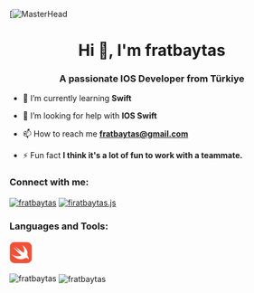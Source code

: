 [![MasterHead](https://images.squarespace-cdn.com/content/v1/5a562ccfa803bbf984c55f21/1520527444624-H85GYRMX1TAYTE3ZATBQ/apple+developer+academy)

<h1 align="center">Hi 👋, I'm fratbaytas</h1>
<h3 align="center">A passionate IOS Developer from Türkiye</h3>

- 🌱 I’m currently learning **Swift**

- 🤝 I’m looking for help with **IOS Swift**

- 📫 How to reach me **fratbaytas@gmail.com**

- ⚡ Fun fact **I think it's a lot of fun to work with a teammate.**

<h3 align="left">Connect with me:</h3>
<p align="left">
<a href="https://linkedin.com/in/fratbaytas" target="blank"><img align="center" src="https://raw.githubusercontent.com/rahuldkjain/github-profile-readme-generator/master/src/images/icons/Social/linked-in-alt.svg" alt="fratbaytas" height="30" width="40" /></a>
<a href="https://instagram.com/firatbaytas.js" target="blank"><img align="center" src="https://raw.githubusercontent.com/rahuldkjain/github-profile-readme-generator/master/src/images/icons/Social/instagram.svg" alt="firatbaytas.js" height="30" width="40" /></a>
</p>

<h3 align="left">Languages and Tools:</h3>
 <a href="https://developer.apple.com/swift/" target="_blank" rel="noreferrer"> <img src="https://raw.githubusercontent.com/devicons/devicon/master/icons/swift/swift-original.svg" alt="swift" width="40" height="40"/> </a> </p>

<p><img align="left" src="https://github-readme-stats.vercel.app/api/top-langs?username=fratbaytas&show_icons=true&locale=en&layout=compact" alt="fratbaytas" /></p>

<p>&nbsp;<img align="center" src="https://github-readme-stats.vercel.app/api?username=fratbaytas&show_icons=true&locale=en" alt="fratbaytas" /></p>

